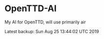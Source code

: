 # OpenTTD-AI
My AI for OpenTTD, will use primarily air

Latest backup: Sun Aug 25 13:44:02 UTC 2019
